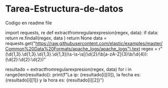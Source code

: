 # Tarea-Estructura-de-datos
Codigo en readme file

import requests, re
def extractfromregularexpresion(regex, data):
    if data:
        return re.findall(regex, data )
    return None
data = requests.get("https://raw.githubusercontent.com/elastic/examples/master/Common%20Data%20Formats/apache_logs/apache_logs").text
regex = r"(\d{1,3}\.\d{1,3}\.\d{1,3}\.\d{1,3})\s-\s-\s\[(\d{2}\/\b[a-zA-Z]{3}\b\/\d{4})\:(\d{2}\:\d{2}\:\d{2})"

resultado = extractfromregularexpresion(regex, data)
for i in range(len(resultado)):
  print(f"La ip: {resultado[i][0]}, la fecha es: {resultado[i][1]} y la hora es: {resultado[i][2]}")

